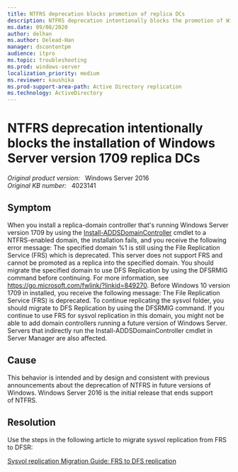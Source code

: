 ```yaml
---
title: NTFRS deprecation blocks promotion of replica DCs
description: NTFRS deprecation intentionally blocks the promotion of Windows Server 2016 RS3 replica DCs.
ms.date: 09/08/2020
author: delhan
ms.author: Delead-Han
manager: dscontentpm
audience: itpro
ms.topic: troubleshooting
ms.prod: windows-server
localization_priority: medium
ms.reviewer: kaushika
ms.prod-support-area-path: Active Directory replication
ms.technology: ActiveDirectory 
---
```

# NTFRS deprecation intentionally blocks the installation of Windows Server version 1709 replica DCs

_Original product version:_ &nbsp; Windows Server 2016  
_Original KB number:_ &nbsp; 4023141

## Symptom

When you install a replica-domain controller that's running Windows Server version 1709 by using the [Install-ADDSDomainController](https://technet.microsoft.com/library/hh974723%28v=wps.630%29.aspx) cmdlet to a NTFRS-enabled domain, the installation fails, and you receive the following error message: The specified domain %1 is still using the File Replication Service (FRS) which is deprecated. This server does not support FRS and cannot be promoted as a replica into the specified domain. You should migrate the specified domain to use DFS Replication by using the DFSRMIG command before continuing. For more information, see https://go.microsoft.com/fwlink/?linkid=849270.
 Before Windows 10 version 1709 in installed, you receive the following message: The File Replication Service (FRS) is deprecated. To continue replicating the sysvol folder, you should migrate to DFS Replication by using the DFSRMIG command. If you continue to use FRS for sysvol replication in this domain, you might not be able to add domain controllers running a future version of Windows Server.
 Servers that indirectly run the Install-ADDSDomainController cmdlet in Server Manager are also affected. 

## Cause

This behavior is intended and by design and consistent with previous announcements about the deprecation of NTFRS in future versions of Windows. Windows Server 2016 is the initial release that ends support of NTFRS. 

## Resolution

Use the steps in the following article to migrate sysvol replication from FRS to DFSR:

[Sysvol replication Migration Guide: FRS to DFS replication](https://technet.microsoft.com/library/dd640019%28WS.10%29.aspx)
